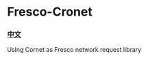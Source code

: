 # Fresco-Cronet
### [中文](https://github.com/limuyang2/Fresco-Cronet/blob/main/README_CN.md)

Using Cornet as Fresco network request library


